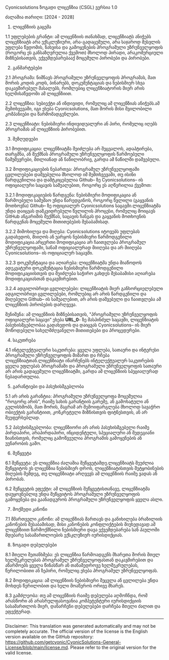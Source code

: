 Cyonicsolutions ზოგადი ლიცენზია (CSGL)
ვერსია 1.0

ძალაშია თარიღი: [2024 - 2028]

1. ლიცენზიის გაცემა

1.1 უფლებების გრანტი: ამ ლიცენზიის თანახმად, ლიცენზიატს ანიჭებს ლიცენზიატს არა ექსკლუზიური, არა-გადაცემული, არა საჯაროდ შესვლის უფლება წვდომის, ნახვისა და გამოყენების პროგრამული უზრუნველყოფის (როგორც ეს განსაზღვრულია ქვემოთ) მხოლოდ პირადი, არაკომერციული მიზნებისათვის, ექვემდებარებააქ მოცემული პირობები და პირობები.

2. განმარტებები

2.1 პროგრამა: ნიშნავს პროგრამული უზრუნველყოფის პროგრამას, მათ შორის კოდის კოდს, ბინარებს, დოკუმენტაციას და ნებისმიერ სხვა დაკავშირებულ მასალებს, რომლებიც ლიცენზიატორის მიერ არის ხელმისაწვდომი ამ ლიცენზიით.

2.2 ლიცენზია: სუბიექტი ან ინდივიდი, რომელიც ამ ლიცენზიას ანიჭებს.ამ შემთხვევაში, იგი ეხება Cyonicsolutions, მათ შორის მისი შვილობილი კომპანიები და წარმომადგენლები.

2.3 ლიცენზიატი: ნებისმიერი ინდივიდუალური ან პირი, რომელიც იღებს პროგრამას ამ ლიცენზიის პირობებით.

3. შეზღუდვები

3.1 მოდიფიკაცია: ლიცენზიატმა შეიძლება არ შეცვალოს, ადაპტირება, თარგმნა, ან შექმნას პროგრამული უზრუნველყოფის წარმოებული ნამუშევრები, მთლიანად ან ნაწილობრივ, გარდა ამ ნაწილში დაშვებული.

3.2 მოდიფიკაციების ნებართვა: პროგრამულ უზრუნველყოფაში ცვლილებები დაშვებულია მხოლოდ იმ შემთხვევაში, თუ ისინი წარდგენილია და დამტკიცებულია Github– ზე Cyonicsolutions– ის ოფიციალური საცავის საშუალებით, როგორც ეს აღწერილია ქვემოთ:

3.2.1 მოდიფიკაციების წარდგენა: ნებისმიერი მოდიფიკაცია ან წარმოებული სამუშაო უნდა წარედგინოს, როგორც წვლილი (გაყვანის მოთხოვნა) Github– ზე ოფიციალურ Cyonicsolutions საცავში.ლიცენზიატმა უნდა დაიცვას დამკვიდრებული წვლილის პროცესი, რომელიც მოიცავს GitHub ანგარიშის შექმნას, საცავის ჩანგას და გაყვანის მოთხოვნის წარდგენას მოცემული მითითებების შესაბამისად.

3.2.2 მიმოხილვა და მიღება: Cyonicsolutions იტოვებს უფლებას გადახედოს, მიიღოს ან უარყოს ნებისმიერი წარმოდგენილი მოდიფიკაცია.არცერთი მოდიფიკაცია არ ჩაითვლება პროგრამულ უზრუნველყოფაში, სანამ ოფიციალურად მიიღება და არ მიიღება Cyonicsolutions– ის ოფიციალურ საცავში.

3.2.3 დოკუმენტაცია და აღიარება: ლიცენზიატმა უნდა მიაწოდოს ადეკვატური დოკუმენტაცია ნებისმიერი წარმოდგენილი მოდიფიკაციისთვის და შეიძლება საჭირო გახდეს შესაბამისი აღიარება მოდიფიკაციასთან დაკავშირებით.

3.2.4 ადგილობრივი ცვლილებები: ლიცენზიატის მიერ განხორციელებული ადგილობრივი ცვლილებები, რომლებიც არ არის წარდგენილი და მიღებული Github– ის საშუალებით, არ არის დაშვებული და ჩაითვლება ამ ლიცენზიის პირობების დარღვევა.

შენიშვნა: ამ ლიცენზიის მიზნებისათვის, "პროგრამული უზრუნველყოფის ოფიციალური საცავი" ეხება __URL_0__- ზე მასპინძელ საცავში, ლიცენზიატის პასუხისმგებლობაა გადახედოს და დაიცვას Cyonicsolutions– ის მიერ მოწოდებული სახელმძღვანელო მითითებები და პროცედურები.

4. საკუთრება

4.1 ინტელექტუალური საკუთრება: ყველა უფლება, სათაური და ინტერესი პროგრამული უზრუნველყოფის მიმართ და რჩება ლიცენზიატთან.ლიცენზიატი ინარჩუნებს ინტელექტუალურ საკუთრების ყველა უფლებას პროგრამაში და პროგრამული უზრუნველყოფის სათაური არ არის გადაცემული ლიცენზიატში, გარდა ამ ლიცენზიის სპეციალურად ნებადართულია.

5. გარანტიები და პასუხისმგებლობა

5.1 არ არის გარანტია: პროგრამული უზრუნველყოფა მოცემულია "როგორც არის", რაიმე სახის გარანტიის გარეშე, ან გამოხატული ან გულისხმობს, მათ შორის, მაგრამ არ შემოიფარგლება მხოლოდ სავაჭრო ობიექტის გარანტიით, კონკრეტული მიზნისთვის ფიტნესთვის, ან არ შეუფერხებლად.

5.2 პასუხისმგებლობა: ლიცენზიორი არ არის პასუხისმგებელი რაიმე პირდაპირი, არაპირდაპირი, ინციდენტული, სპეციალური ან შედეგიანი ზიანისთვის, რომელიც გამოწვეულია პროგრამის გამოყენების ან უუნარობის გამო.

6. შეწყვეტა

6.1 შეწყვეტა: ეს ლიცენზია ძალაშია შეწყვეტამდე.ლიცენზიატს შეუძლია შეწყვიტოს ეს ლიცენზია ნებისმიერ დროს, ლიცენზიატისთვის შეტყობინების მიღების შემდეგ, თუ ლიცენზიატი არღვევს ამ ლიცენზიის რაიმე ვადას ან პირობას.

6.2 შეწყვეტის ეფექტი: ამ ლიცენზიის შეწყვეტისთანავე, ლიცენზიატმა დაუყოვნებლივ უნდა შეწყვიტოს პროგრამული უზრუნველყოფის გამოყენება და გაანადგუროს პროგრამული უზრუნველყოფის ყველა ასლი.

7. მოქმედი კანონი

7.1 მმართველი კანონი: ამ ლიცენზიას მართავს და განიხილება ბრაზილიის კანონების შესაბამისად, მისი კანონების კონფლიქტების მიუხედავად.ამ ლიცენზიით წარმოქმნილი ნებისმიერი დავა ექვემდებარება სან პაულოში მდებარე სასამართლოების ექსკლუზიურ იურისდიქციას.

8. ზოგადი დებულებები

8.1 მთელი შეთანხმება: ეს ლიცენზია წარმოადგენს მხარეთა შორის მთელ ხელშეკრულებას პროგრამულ უზრუნველყოფასთან დაკავშირებით და აწარმოებს ყველა წინასწარ ან თანამედროვე ხელშეკრულებას, წერილობითი ან ზეპირი, რომელიც ეხება პროგრამულ უზრუნველყოფას.

8.2 მოდიფიკაცია: ამ ლიცენზიის ნებისმიერი შეცვლა ან ცვლილება უნდა მოხდეს წერილობით და ხელი მოაწეროს ორივე მხარეს.

8.3 გამძლეობა: თუ ამ ლიცენზიის რაიმე დებულება აღმოჩნდა, რომ არასწორი ან არასრულფასოვანია კომპეტენტური იურისდიქციის სასამართლოს მიერ, დანარჩენი დებულებები დარჩება მთელი ძალით და ეფექტურად.

---
Disclaimer: This translation was generated automatically and may not be completely accurate. The official version of the license is the English version available on the GitHub repository: https://github.com/getcyonic/CyonicSolutions-General-License/blob/main/license.md. Please refer to the original version for the valid license.